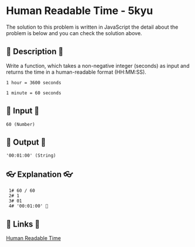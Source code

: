 # Human Readable Time - 5kyu

The solution to this problem is written in JavaScript the detail about the problem is below and you can check the solution above.

## 💬 Description 💬

Write a function, which takes a non-negative integer (seconds) as input and returns the time in a human-readable format (HH:MM:SS).

`1 hour = 3600 seconds`

`1 minute = 60 seconds`

## 🥚 Input 🥚

```
60 (Number)
```

## 🐣 Output 🐣

```
'00:01:00' (String)
```

## 👓 Explanation 👓

```
 1# 60 / 60
 2# 1
 3# 01
 4# '00:01:00' 🎉
```

## 🔗 Links 🔗

[Human Readable Time](https://www.codewars.com/kata/52685f7382004e774f0001f7)
